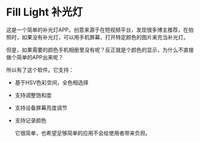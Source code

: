 # Fill Light 补光灯
这是一个简单的补光灯APP。创意来源于在短视频平台，发现很多博主推荐，在拍照时，如果没有补光灯，可以用手机屏幕，打开特定颜色的图片来充当补光灯。

但是，如果需要的颜色手机相册里没有呢？反正就是个颜色的显示，为什么不直接做个简单的APP出来呢？

所以有了这个软件。它支持：

- 基于HSV色彩空间，全色相选择
- 支持调整饱和度
- 支持设备屏幕亮度调节
- 支持记录颜色

  它很简单，也希望足够简单的应用不会给使用者带来负担。
